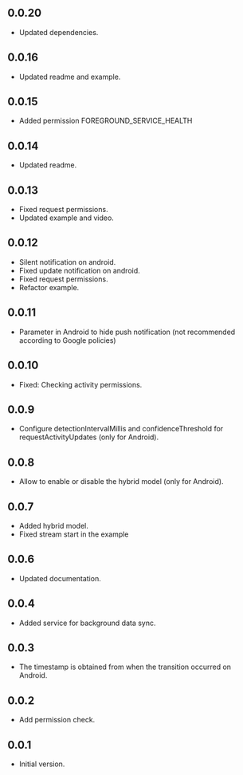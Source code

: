 ## 0.0.20

* Updated dependencies.

## 0.0.16

* Updated readme and example.

## 0.0.15

* Added permission FOREGROUND_SERVICE_HEALTH

## 0.0.14

* Updated readme.

## 0.0.13

* Fixed request permissions.
* Updated example and video.

## 0.0.12

* Silent notification on android.
* Fixed update notification on android.
* Fixed request permissions.
* Refactor example.

## 0.0.11

* Parameter in Android to hide push notification (not recommended according to Google policies)

## 0.0.10

* Fixed: Checking activity permissions.

## 0.0.9

* Configure detectionIntervalMillis and confidenceThreshold for requestActivityUpdates (only for Android).

## 0.0.8

* Allow to enable or disable the hybrid model (only for Android).

## 0.0.7

* Added hybrid model.
* Fixed stream start in the example 

## 0.0.6

* Updated documentation.

## 0.0.4

* Added service for background data sync.

## 0.0.3

* The timestamp is obtained from when the transition occurred on Android.

## 0.0.2

* Add permission check.

## 0.0.1

* Initial version.
